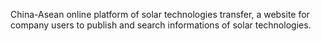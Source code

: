 China-Asean online platform of solar technologies transfer, a website for company users to publish and search informations of solar technologies.
